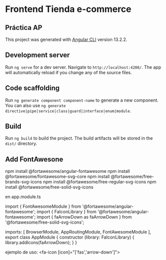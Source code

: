 # Frontend Tienda e-commerce
## Práctica AP

This project was generated with [Angular CLI](https://github.com/angular/angular-cli) version 13.2.2.

## Development server

Run `ng serve` for a dev server. Navigate to `http://localhost:4200/`. The app will automatically reload if you change any of the source files.

## Code scaffolding

Run `ng generate component component-name` to generate a new component. You can also use `ng generate directive|pipe|service|class|guard|interface|enum|module`.

## Build

Run `ng build` to build the project. The build artifacts will be stored in the `dist/` directory.

## Add FontAwesone

npm install @fortawesome/angular-fontawesome
npm install @fortawesome/fontawesome-svg-core
npm install @fortawesome/free-brands-svg-icons
npm install @fortawesome/free-regular-svg-icons
npm install @fortawesome/free-solid-svg-icons

en app.module.ts 

import { FontAwesomeModule } from '@fortawesome/angular-fontawesome';
import { FaIconLibrary } from '@fortawesome/angular-fontawesome';
import { faArrowDown as faArrowDown } from '@fortawesome/free-solid-svg-icons';

  imports: [
    BrowserModule,
    AppRoutingModule,
    FontAwesomeModule
  ],
  export class AppModule {
  constructor (library: FaIconLibrary) {
    library.addIcons(faArrowDown);
  }
}

ejemplo de uso:
<fa-icon [icon]="['fas','arrow-down']"></fa-icon>
